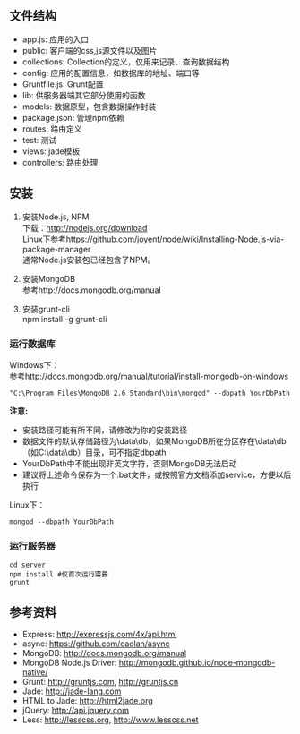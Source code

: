 ## 文件结构
* app.js: 应用的入口
* public: 客户端的css,js源文件以及图片
* collections: Collection的定义，仅用来记录、查询数据结构
* config: 应用的配置信息，如数据库的地址、端口等
* Gruntfile.js: Grunt配置
* lib: 供服务器端其它部分使用的函数
* models: 数据原型，包含数据操作封装
* package.json: 管理npm依赖
* routes: 路由定义
* test: 测试
* views: jade模板
* controllers: 路由处理

## 安装

1. 安装Node.js, NPM  
   下载：http://nodejs.org/download  
   Linux下参考https://github.com/joyent/node/wiki/Installing-Node.js-via-package-manager  
   通常Node.js安装包已经包含了NPM。
   
2. 安装MongoDB  
   参考http://docs.mongodb.org/manual
   
3. 安装grunt-cli  
   npm install -g grunt-cli


### 运行数据库

Windows下：  
参考http://docs.mongodb.org/manual/tutorial/install-mongodb-on-windows
```
"C:\Program Files\MongoDB 2.6 Standard\bin\mongod" --dbpath YourDbPath
```
__注意:__
- 安装路径可能有所不同，请修改为你的安装路径
- 数据文件的默认存储路径为\data\db，如果MongoDB所在分区存在\data\db（如C:\data\db）目录，可不指定dbpath
- YourDbPath中不能出现非英文字符，否则MongoDB无法启动
- 建议将上述命令保存为一个.bat文件，或按照官方文档添加service，方便以后执行

Linux下：
```
mongod --dbpath YourDbPath
```

### 运行服务器
```
cd server
npm install #仅首次运行需要
grunt
```

## 参考资料

* Express: http://expressjs.com/4x/api.html
* async: https://github.com/caolan/async
* MongoDB: http://docs.mongodb.org/manual
* MongoDB Node.js Driver: http://mongodb.github.io/node-mongodb-native/
* Grunt: http://gruntjs.com, http://gruntjs.cn
* Jade: http://jade-lang.com
* HTML to Jade: http://html2jade.org
* jQuery: http://api.jquery.com
* Less: http://lesscss.org, http://www.lesscss.net
